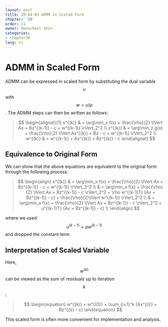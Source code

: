 ```yaml
---
layout: post
title: 20-04-03 ADMM in Scaled Form
chapter: '20'
order: 11
owner: Hooncheol Shin
categories:
- chapter20
lang: vi
---
```


# ADMM in Scaled Form

ADMM can be expressed in scaled form by substituting the dual variable $$u$$ with $$w = u/\rho$$. The ADMM steps can then be written as follows: 
> $$
> \begin{alignat}{1}
> x^{(k)} & = \arg\min_x f(x) + \frac{\rho}{2} \lVert Ax + Bz^{(k-1)} - c + w^{(k-1)} \rVert_2^2  \\
> z^{(k)} & = \arg\min_z g(x) + \frac{\rho}{2} \lVert Ax^{(k)} + Bz - c + w^{(k-1)} \rVert_2^2  \\
> w^{(k)} & = w^{(k-1)} + Ax^{(k)} + Bz^{(k)} - c 
> \end{alignat}
> $$

## Equivalence to Original Form

We can show that the above equations are equivalent to the original form through the following process:

> $$
> \begin{align}
> x^{(k)} & = \arg\min_x f(x) + \frac{\rho}{2} \lVert Ax + Bz^{(k-1)} - c + w^{(k-1)} \rVert_2^2  \\
> & = \arg\min_x f(x)  + \frac{\rho}{2} \lVert Ax + Bz^{(k-1)} - c \rVert_2^2  + \rho w^{(k-1)T} (Ax + Bz^{(k-1)} - c)  + \frac{\rho}{2}\lVert w^{(k-1)} \rVert_2^2 \\
> & = \arg\min_x f(x)  + \frac{\rho}{2} \lVert Ax + Bz^{(k-1)} - c \rVert_2^2  + u^{(k-1)T} (Ax + Bz^{(k-1)} - c) \\
> \end{align}
> $$

where we used $$u^{(k-1)} = \rho w^{(k-1)}$$ and dropped the constant term.

## Interpretation of Scaled Variable

Here, $$w^{(k)}$$ can be viewed as the sum of residuals up to iteration $$k$$:

> $$
> \begin{equation}
> w^{(k)} = w^{(0)} + \sum_{i=1}^k (Ax^{(i)} + Bz^{(i)} - c) 
> \end{equation}
> $$

This scaled form is often more convenient for implementation and analysis.
